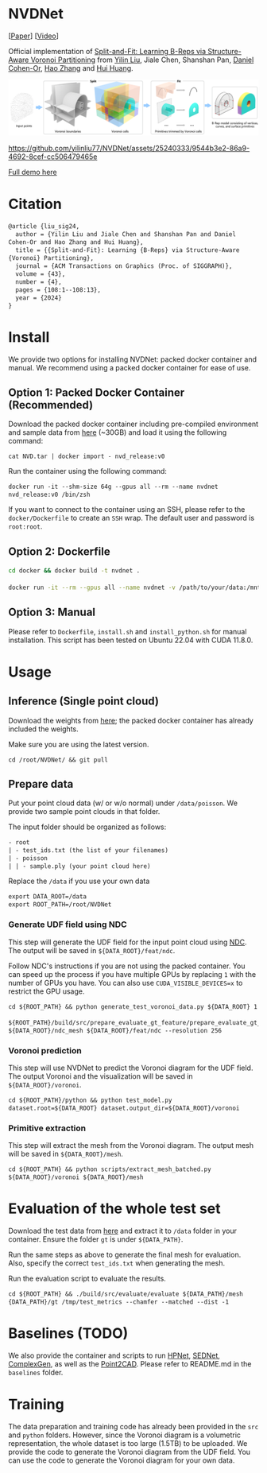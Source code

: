 # NVDNet

[[Paper](https://arxiv.org/abs/2406.05261)] [[Video](https://youtu.be/omS38sAbt9w)]

Official implementation of [Split-and-Fit: Learning B-Reps via Structure-Aware Voronoi Partitioning](https://arxiv.org/abs/2406.05261) from [Yilin Liu](https://yilinliu77.github.io/), Jiale Chen, Shanshan Pan, [Daniel Cohen-Or](https://danielcohenor.com/), [Hao Zhang](https://www.cs.sfu.ca/~haoz/) and [Hui Huang](https://vcc.tech/~huihuang).

![](assets/1teaser.png)

https://github.com/yilinliu77/NVDNet/assets/25240333/9544b3e2-86a9-4692-8cef-cc506479465e

[Full demo here](https://youtu.be/omS38sAbt9w)

# Citation
```
@article {liu_sig24,
  author = {Yilin Liu and Jiale Chen and Shanshan Pan and Daniel Cohen-Or and Hao Zhang and Hui Huang},
  title = {{Split-and-Fit}: Learning {B-Reps} via Structure-Aware {Voronoi} Partitioning},
  journal = {ACM Transactions on Graphics (Proc. of SIGGRAPH)},
  volume = {43},
  number = {4},
  pages = {108:1--108:13},
  year = {2024}
}
```

# Install

We provide two options for installing NVDNet: packed docker container and manual. We recommend using a packed docker container for ease of use.

## Option 1: Packed Docker Container (Recommended)

Download the packed docker container including pre-compiled environment and sample data from [here]() (~30GB) and load it using the following command:

```
cat NVD.tar | docker import - nvd_release:v0
```

Run the container using the following command:

```
docker run -it --shm-size 64g --gpus all --rm --name nvdnet nvd_release:v0 /bin/zsh
```

If you want to connect to the container using an SSH, please refer to the `docker/Dockerfile` to create an `SSH` wrap. The default user and password is `root:root`.

## Option 2: Dockerfile

```bash
cd docker && docker build -t nvdnet .

docker run -it --rm --gpus all --name nvdnet -v /path/to/your/data:/mnt/d/ nvdnet
```

## Option 3: Manual

Please refer to `Dockerfile`, `install.sh` and `install_python.sh` for manual installation. This script has been tested on Ubuntu 22.04 with CUDA 11.8.0.

# Usage

## Inference (Single point cloud)

Download the weights from [here](https://www.dropbox.com/scl/fi/g6k2zwt2bbkk9y3vycrmo/0102_v15-_parsenet_unet_base16_focal75_wonormal_channel4_float32_aug.ckpt?rlkey=smryoqn52woonwhreo6l3oe1b&st=dbjvpsib&dl=0); the packed docker container has already included the weights.

Make sure you are using the latest version.

```
cd /root/NVDNet/ && git pull
```


## Prepare data

Put your point cloud data (w/ or w/o normal) under `/data/poisson`. We provide two sample point clouds in that folder.

The input folder should be organized as follows:

```
- root
| - test_ids.txt (the list of your filenames)
| - poisson
| | - sample.ply (your point cloud here)
```

Replace the `/data` if you use your own data

```
export DATA_ROOT=/data
export ROOT_PATH=/root/NVDNet
```

### Generate UDF field using NDC

This step will generate the UDF field for the input point cloud using [NDC](https://github.com/czq142857/NDC). The output will be saved in `${DATA_ROOT}/feat/ndc`. 

Follow NDC's instructions if you are not using the packed container. You can speed up the process if you have multiple GPUs by replacing `1` with the number of GPUs you have. You can also use `CUDA_VISIBLE_DEVICES=x` to restrict the GPU usage.

```
cd ${ROOT_PATH} && python generate_test_voronoi_data.py ${DATA_ROOT} 1

${ROOT_PATH}/build/src/prepare_evaluate_gt_feature/prepare_evaluate_gt_feature ${DATA_ROOT}/ndc_mesh ${DATA_ROOT}/feat/ndc --resolution 256
```


### Voronoi prediction

This step will use NVDNet to predict the Voronoi diagram for the UDF field. The output Voronoi and the visualization will be saved in `${DATA_ROOT}/voronoi`. 

```
cd ${ROOT_PATH}/python && python test_model.py dataset.root=${DATA_ROOT} dataset.output_dir=${DATA_ROOT}/voronoi
```

### Primitive extraction

This step will extract the mesh from the Voronoi diagram. The output mesh will be saved in `${DATA_ROOT}/mesh`.

```
cd ${ROOT_PATH} && python scripts/extract_mesh_batched.py ${DATA_ROOT}/voronoi ${DATA_ROOT}/mesh
```

# Evaluation of the whole test set

Download the test data from [here](https://www.dropbox.com/scl/fi/sxhyd2x25tcpe8tp9cmko/NVD_test_data.zip?rlkey=zew313ul92i2wsmq82u8216f7&st=9as262cc&dl=0) and extract it to `/data` folder in your container. Ensure the folder `gt` is under `${DATA_PATH}`. 

Run the same steps as above to generate the final mesh for evaluation. Also, specify the correct `test_ids.txt` when generating the mesh.

Run the evaluation script to evaluate the results.

```
cd ${ROOT_PATH} && ./build/src/evaluate/evaluate ${DATA_PATH}/mesh {DATA_PATH}/gt /tmp/test_metrics --chamfer --matched --dist -1
```


# Baselines (TODO)
We also provide the container and scripts to run [HPNet](https://github.com/SimingYan/HPNet), [SEDNet](https://github.com/yuanqili78/SED-Net), [ComplexGen](https://github.com/guohaoxiang/ComplexGen), as well as the [Point2CAD](https://github.com/YujiaLiu76/point2cad). Please refer to README.md in the `baselines` folder.

# Training

The data preparation and training code has already been provided in the `src` and `python` folders. However, since the Voronoi diagram is a volumetric representation, the whole dataset is too large (1.5TB) to be uploaded. We provide the code to generate the Voronoi diagram from the UDF field. You can use the code to generate the Voronoi diagram for your own data.

